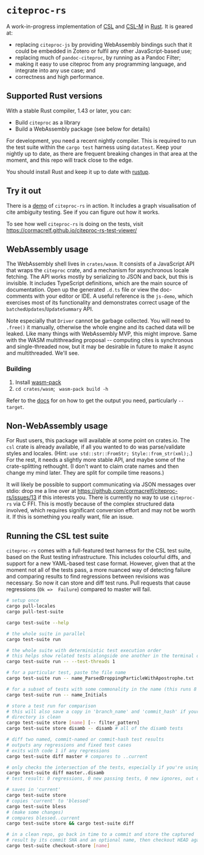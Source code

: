 # `citeproc-rs`

A work-in-progress implementation of [CSL][] and [CSL-M][] in [Rust][]. It is 
geared at:

* replacing `citeproc-js` by providing WebAssembly bindings such that it could 
  be embedded in Zotero or fulfil any other JavaScript-based use;
* replacing much of `pandoc-citeproc`, by running as a Pandoc Filter;
* making it easy to use citeproc from any programming language, and integrate 
  into any use case; and
* correctness and high performance.

[CSL]: https://docs.citationstyles.org/en/stable/specification.html
[CSL-M]: https://citeproc-js.readthedocs.io/en/latest/csl-m/index.html
[Rust]: https://rust-lang.org/

## Supported Rust versions

With a stable Rust compiler, 1.43 or later, you can:

* Build `citeproc` as a library
* Build a WebAssembly package (see below for details)

For development, you need a recent nightly compiler. This is required to run 
the test suite within the `cargo test` harness using `datatest`. Keep your 
nightly up to date, as there are frequent breaking changes in that area at the 
moment, and this repo will track close to the edge.

You should install Rust and keep it up to date with 
[rustup](https://rustup.rs/). 

## Try it out

There is a [demo](https://cormacrelf.github.io/citeproc-wasm-demo/) of 
`citeproc-rs` in action. It includes a graph visualisation of cite ambiguity 
testing. See if you can figure out how it works.

To see how well `citeproc-rs` is doing on the tests, visit
https://cormacrelf.github.io/citeproc-rs-test-viewer/

## WebAssembly usage

The WebAssembly shell lives in `crates/wasm`. It consists of a JavaScript API 
that wraps the `citeproc` crate, and a mechanism for asynchronous locale 
fetching. The API works mostly by serializing to JSON and back, but this is 
invisible. It includes TypeScript definitions, which are the main source of 
documentation. Open up the generated `.d.ts` file or view the doc-comments with 
your editor or IDE. A useful reference is the `js-demo`, which exercises most 
of its functionality and demonstrates correct usage of the 
`batchedUpdates`/`UpdateSummary` API.

Note especially that `Driver` cannot be garbage collected. You will need to 
`.free()` it manually, otherwise the whole engine and its cached data will be 
leaked. Like many things with WebAssembly MVP, this might improve. Same with 
the WASM multithreading proposal -- computing cites is synchronous and 
single-threaded now, but it may be desirable in future to make it async and 
multithreaded. We'll see.

### Building

1. Install [wasm-pack](https://rustwasm.github.io/wasm-pack/installer/)
2. `cd crates/wasm`; ` wasm-pack build -h`

Refer to the 
[docs](https://rustwasm.github.io/docs/wasm-pack/commands/build.html) for on 
how to get the output you need, particularly `--target`. 

## Non-WebAssembly usage

For Rust users, this package will available at some point on crates.io. The 
`csl` crate is already available, if all you wanted to do was parse/validate 
styles and locales. (Hint: `use std::str::FromStr; Style::from_str(xml);`.) For 
the rest, it needs a slightly more stable API, and maybe some of the 
crate-splitting rethought. (I don't want to claim crate names and then change 
my mind later. They are split for compile time reasons.)

It will likely be possible to support communicating via JSON messages over 
stdio: drop me a line over at 
https://github.com/cormacrelf/citeproc-rs/issues/13 if this interests you.
There is currently no way to use `citeproc-rs` via C FFI. This is mostly 
because of the complex structured data involved, which requires significant 
conversion effort and may not be worth it. If this is something you really 
want, file an issue.

## Running the CSL test suite

`citeproc-rs` comes with a full-featured test harness for the CSL test suite, 
based on the Rust testing infrastructure. This includes colourful diffs, and 
support for a new YAML-based test case format. However, given that at the 
moment not all of the tests pass, a more nuanced way of detecting failure and 
comparing results to find regressions between revisions was necessary. So now 
it can store and diff test runs. Pull requests that cause regressions (`Ok => 
Failure`) compared to master will fail.

```sh
# setup once
cargo pull-locales
cargo pull-test-suite

cargo test-suite --help

# the whole suite in parallel
cargo test-suite run

# the whole suite with deterministic test execution order
# this helps show related tests alongside one another in the terminal output
cargo test-suite run -- --test-threads 1

# for a particular test, paste the file name
cargo test-suite run -- name_ParsedDroppingParticleWithApostrophe.txt

# for a subset of tests with some commonality in the name (this runs 8 of them)
cargo test-suite run -- name_Initials

# store a test run for comparison
# this will also save a copy in 'branch_name' and 'commit_hash' if your working 
# directory is clean
cargo test-suite store [name] [-- filter_pattern]
cargo test-suite store disamb -- disamb # all of the disamb tests

# diff two named, commit-named or commit-hash test results
# outputs any regressions and fixed test cases
# exits with code 1 if any regressions
cargo test-suite diff master # compares to ..current

# only checks the intersection of the tests, especially if you're using a filter
cargo test-suite diff master..disamb
# test result: 0 regressions, 0 new passing tests, 0 new ignores, out of 107 intersecting tests

# saves in 'current'
cargo test-suite store
# copies 'current' to 'blessed'
cargo test-suite bless
# (make some changes)
# compares blessed..current
cargo test-suite store && cargo test-suite diff

# in a clean repo, go back in time to a commit and store the captured
# result by its commit SHA and an optional name, then checkout HEAD again
cargo test-suite checkout-store [name]
```

<!--

Hidden because not currently working.

## Try it out!

Currently it can:

* parse a CSL style (ignoring `<info>`) with built-in validation, 
  type-checking, error reporting, and semantic versioning,
* parse a CSL-M style (ignoring `<info>`, probably still missing many 
  undocumented `citeproc-js` extensions to the spec),
* parse locale files and perform locale fallback and merging for 
  terms/dates/etc inside it
* parse a CSL-JSON file into references
* pluck out a particular reference, and execute the style against only that one
* read and write cites for an entire Pandoc JSON document

### Parse a style

```sh
git clone https://github.com/cormacrelf/citeproc-rs
cd citeproc-rs/crates/citeproc-cli
cargo run -- --csl ../example.csl # runs on a predefined single ref
cargo run -- --csl ../example.csl --library path/to/csl-json/file.json
```

To test it across the entire styles repo:

```sh
cd citeproc-rs/crates/citeproc-cli
cargo install --path . --force
cd ../..
git clone https://github.com/citation-style-language/styles
for style in styles/*.csl; do citeproc-rs --csl $style | pandoc -f json -t html; done
```

* Some styles in the repo are possibly invalid (mostly for using terms that 
  don't exist).
* Some will successfully output HTML!

### Parse a locale

You can also parse a locale to check for errors. It can find a locale in a 
locales directory assuming it is structured like [the official CSL locales 
repo](https://github.com/citation-style-language/locales), found via
[directories](https://docs.rs/directories) (the cache directory). **Shortcut**:

```sh
# clones the locales repo into place for you
cargo pull-locales
```

Then:

```sh
# currently broken
cd crates/citeproc-cli
cargo run -- parse-locale --lang en-GB
```

### The big end-to-end Pandoc filter (currently broken)

#### Step 1: export a CSL-JSON library somewhere, with Zotero for example

#### Step 2: create a markdown file

It must contain inline `csl`/`bibliography` metadata. Currently, and contrary 
to its documentation, Pandoc will automatically add `-F pandoc-citeproc` 
whenever you add command line `--metadata csl=XXX` or `--metadata 
bibliography=XXX` flags. (That is, as far as I know, only supposed to happen if 
you use shorthand `--csl XXX` or `--bibliography XXX`.)

    ---
    csl: path-to-my-csl.csl
    bibliography: path-to-my-csl-json-library.json
    ---

    First paragraph.[@knownCitekey]

    Second paragraph.[@knownCitekey; @anotherOne]

#### Step 4: Run as a filter!

```sh
# much quicker than `build --release` or `install --path .`
cargo build

pandoc -F ../target/debug/citeproc-rs input.md -s -o out.html

open out.html
```

-->

